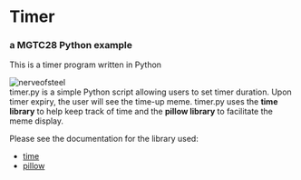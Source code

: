 # Timer
### a MGTC28 Python example
This is a timer program written in Python  

![nerveofsteel](https://www.google.com/url?sa=i&url=https%3A%2F%2Fwww.playmeo.com%2Factivities%2Ffun-large-group-games%2Fnerves-of-steel%2F&psig=AOvVaw2iKwJqfyNY6HwCilI35kUX&ust=1707959367097000&source=images&cd=vfe&opi=89978449&ved=0CBMQjRxqFwoTCLDJ_8_SqYQDFQAAAAAdAAAAABAE)\
timer.py is a simple Python script allowing users to set timer duration.
Upon timer expiry, the user will see the time-up meme.
timer.py uses the **time library** to help keep track of time and the **pillow library** to facilitate the meme display.

Please see the documentation for the library used:
- [time](https://docs.python.org/3/library/time.html)
- [pillow](https://pypi.org/project/Pillow/)
